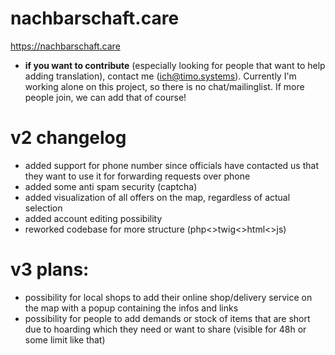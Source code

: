 # nachbarschaft.care
https://nachbarschaft.care
- __if you want to contribute__ (especially looking for people that want to help adding translation), contact me (ich@timo.systems). Currently I'm working alone on this project, so there is no chat/mailinglist. If more people join, we can add that of course!
# v2 changelog 
- added support for phone number since officials have contacted us that they want to use it for forwarding requests over phone
- added some anti spam security (captcha)
- added visualization of all offers on the map, regardless of actual selection
- added account editing possibility
- reworked codebase for more structure (php<>twig<>html<>js)
# v3 plans:
- possibility for local shops to add their online shop/delivery service on the map with a popup containing the infos and links 
- possibility for people to add demands or stock of items that are short due to hoarding which they need or want to share (visible for 48h or some limit like that) 
